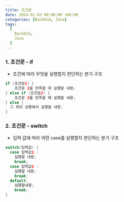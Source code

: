 ```yaml
---
title: 조건문
date: 2024-01-03 00:00:00 +00:00
categories: [BackEnd, Java]
tags:
  [
    BackEnd,
    Java
  ]
---
```


### 1. 조건문 - if

- 조건에 따라 무엇을 실행할지 판단하는 분기 구조

```java
if (조건문1) {
	조건문 1을 만족할 대 실행할 내용;
} else if (조건문2) {
	조건문 2를 만족할 때 실행할 내용;
} else {
  그 외의 상황에서 실행할 내용;
}
```

### 2. 조건문 - switch

- 입력 값에 따라 어떤 case를 실행할지 판단하는 분기 구조

```java
switch(입력값) {
  case 입력값1 : 
    실행할 내용;
    break;
  case 입력값2 :
    실행할 내용;
    break;
  default:
    실행할내용;
    break;
}
```